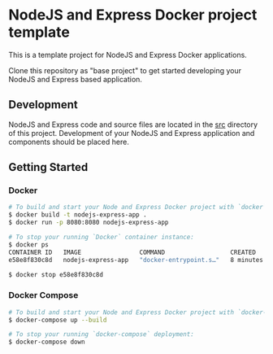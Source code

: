 # NodeJS and Express Docker project template
This is a template project for NodeJS and Express Docker applications.

Clone this repository as "base project" to get started developing your NodeJS and Express based application.

## Development
NodeJS and Express code and source files are located in the [src](./src/) directory of this project.
Development of your NodeJS and Express application and components should be placed here. 


## Getting Started

### Docker
```bash
# To build and start your Node and Express Docker project with `docker`:
$ docker build -t nodejs-express-app .
$ docker run -p 8080:8080 nodejs-express-app

# To stop your running `Docker` container instance:
$ docker ps
CONTAINER ID   IMAGE                COMMAND                  CREATED         STATUS         PORTS                                       NAMES
e58e8f830c8d   nodejs-express-app   "docker-entrypoint.s…"   8 minutes ago   Up 8 minutes   0.0.0.0:8080->8080/tcp, :::8080->8080/tcp   priceless_feistel

$ docker stop e58e8f830c8d
```

### Docker Compose
```bash
# To build and start your Node and Express Docker project with `docker-compose`:
$ docker-compose up --build

# To stop your running `docker-compose` deployment:
$ docker-compose down
```
